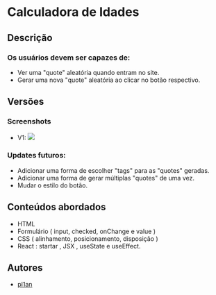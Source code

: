# Calculadora de Idades

## Descrição
### Os usuários devem ser capazes de:
- Ver uma "quote" aleatória quando entram no site.
- Gerar uma nova "quote" aleatória ao clicar no botão respectivo.

## Versões
### Screenshots
- V1: 
![](/quote_generator/src/assets/screenshotv1.png)

### Updates futuros:
- Adicionar uma forma de escolher "tags" para as "quotes" geradas.
- Adicionar uma forma de gerar múltiplas "quotes" de uma vez.
- Mudar o estilo do botão.

## Conteúdos abordados
- HTML
- Formulário ( input, checked, onChange e value )
- CSS ( alinhamento, posicionamento, disposição )
- React : startar , JSX , useState e useEffect.

## Autores
- [pl1an](https://github.com/pl1an)
